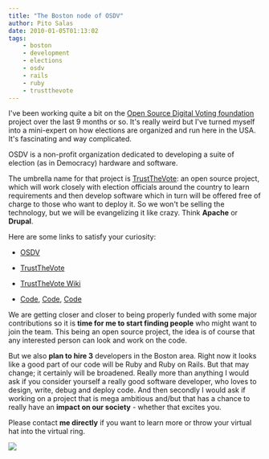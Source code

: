 ```yaml
---
title: "The Boston node of OSDV"
author: Pito Salas
date: 2010-01-05T01:13:02
tags:
    - boston
    - development
    - elections
    - osdv
    - rails
    - ruby
    - trustthevote
---
```




I've been working quite a bit on the [Open Source Digital Voting
foundation](<http://www.osdv.org>) project over the last 9 months or so. It's
really weird but I've turned myself into a mini-expert on how elections are
organized and run here in the USA. It's fascinating and way complicated.

OSDV is a non-profit organization dedicated to developing a suite of election
(as in Democracy) hardware and software.

The umbrella name for that project is
[TrustTheVote](<http://www.trustthevote.org>): an open source project, which
will work closely with election officials around the country to learn
requirements and then develop software which in turn will be offered free of
charge to those who want to deploy it. So we won't be selling the technology,
but we will be evangelizing it like crazy. Think **Apache** or **Drupal**.

Here are some links to satisfy your curiosity:

  * [OSDV](<http://osdv.org/>)

  * [TrustTheVote](<http://www.trustthevote.org/>)

  * [TrustTheVote Wiki](<https://wiki.trustthevote.org/index.php/Main_Page>)

  * [Code](<http://github.com/trustthevote/registrar>), [Code](<http://github.com/trustthevote/tabulator>), [Code](<http://github.com/trustthevote/ElectionManager>)

We are getting closer and closer to being properly funded with some major
contributions so it is **time for me to start finding people** who might want
to join the team. This being an open source project, the idea is of course
that any interested person can look and work on the code.

But we also **plan to hire 3** developers in the Boston area. Right now it
looks like a good part of our code will be Ruby and Ruby on Rails. But that
may change; it certainly will be broadened. Really more than anything I would
ask if you consider yourself a really good software developer, who loves to
design, write, debug and deploy code. And then secondly I would ask if working
on a project that is mega ambitious and/but that has a chance to really have
an **impact on our society** - whether that excites you.

Please contact **me directly** if you want to learn more or throw your virtual
hat into the virtual ring.

![](https://i0.wp.com/img.zemanta.com/pixy.gif?w=584)


